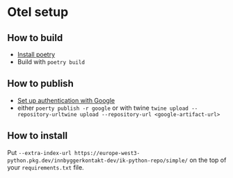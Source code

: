 # Otel setup

## How to build
* [Install poetry](https://python-poetry.org/docs/#installation)
* Build with `poetry build`
## How to publish
* [Set up authentication with Google](https://cloud.google.com/artifact-registry/docs/python/authentication)
* either `poerty publish -r google` or with twine `twine upload --repository-urltwine upload --repository-url <google-artifact-url>`

## How to install
Put `--extra-index-url https://europe-west3-python.pkg.dev/innbyggerkontakt-dev/ik-python-repo/simple/` on the top of your `requirements.txt` file.
